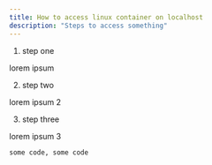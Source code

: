 ```yaml
---
title: How to access linux container on localhost
description: "Steps to access something"
---
```


1. step one

lorem ipsum

2. step two

lorem ipsum 2

3. step three

lorem ipsum 3

```
some code, some code
```
